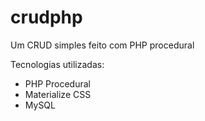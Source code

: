 # crudphp
Um CRUD simples feito com PHP procedural

Tecnologias utilizadas:

- PHP Procedural
- Materialize CSS
- MySQL
